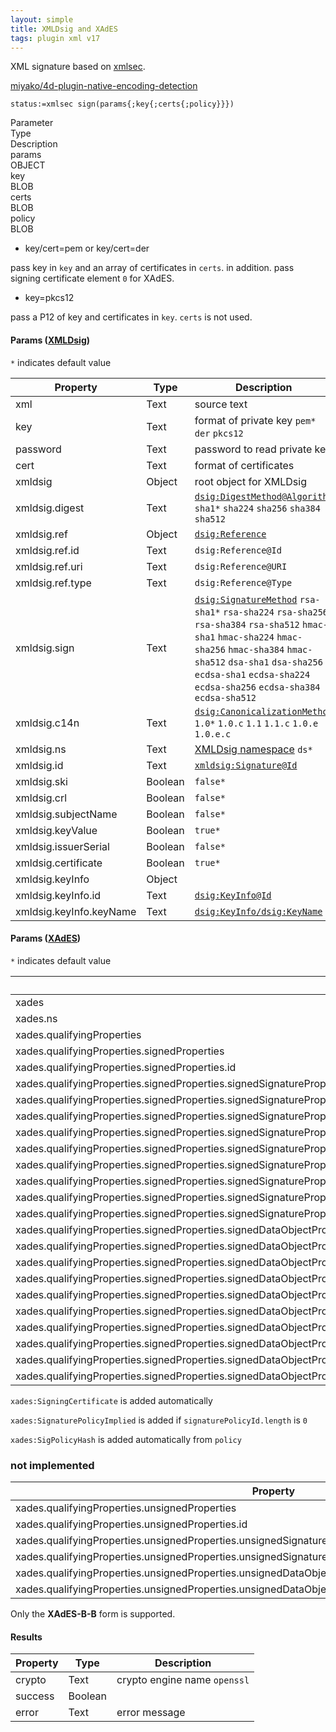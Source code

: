 ```yaml
---
layout: simple
title: XMLDsig and XAdES
tags: plugin xml v17
---
```


XML signature based on [xmlsec](https://www.aleksey.com/xmlsec/).

<!--more-->

[miyako/4d-plugin-native-encoding-detection](https://github.com/miyako/4d-plugin-xmlsec/)

```
status:=xmlsec sign(params{;key{;certs{;policy}}})
```

<div class="grid">
  <div class="syntax-th cell cell--2">Parameter</div>
  <div class="syntax-th cell cell--2">Type</div>
  <div class="syntax-th cell cell--8">Description</div>
  <div class="syntax-td cell cell--2">params</div>
  <div class="syntax-td cell cell--2">OBJECT</div>
  <div class="syntax-td cell cell--8"></div>      
  <div class="syntax-td cell cell--2">key</div>
  <div class="syntax-td cell cell--2">BLOB</div>
  <div class="syntax-td cell cell--8"></div>         
  <div class="syntax-td cell cell--2">certs</div>
  <div class="syntax-td cell cell--2">BLOB</div>
  <div class="syntax-td cell cell--8"></div>   
  <div class="syntax-td cell cell--2">policy</div>
  <div class="syntax-td cell cell--2">BLOB</div>
  <div class="syntax-td cell cell--8"></div>     
</div>

* key/cert=pem or key/cert=der

pass key in `key` and an array of certificates in `certs`. in addition. pass signing certificate element `0` for XAdES.

* key=pkcs12

pass a P12 of key and certificates in `key`. `certs` is not used.

#### Params ([**XMLDsig**](http://www.w3.org/TR/xmldsig-core/))

`*` indicates default value

Property|Type|Description
------------|------|----
xml | Text|source text
key | Text|format of private key `pem*` `der` `pkcs12` 
password | Text|password to read private key 
cert | Text|format of certificates
xmldsig | Object|root object for XMLDsig
xmldsig.digest | Text|[`dsig:DigestMethod@Algorithm`](https://www.w3.org/TR/xmldsig-core/#sec-DigestMethod) `sha1*` `sha224` `sha256` `sha384` `sha512`
xmldsig.ref | Object|[`dsig:Reference`](https://www.w3.org/TR/xmldsig-core/#sec-Reference)
xmldsig.ref.id | Text|`dsig:Reference@Id`
xmldsig.ref.uri | Text|`dsig:Reference@URI`
xmldsig.ref.type | Text|`dsig:Reference@Type`
xmldsig.sign | Text|[`dsig:SignatureMethod`](https://www.w3.org/TR/xmldsig-core/#sec-SignatureMethod) `rsa-sha1*` `rsa-sha224` `rsa-sha256` `rsa-sha384` `rsa-sha512` `hmac-sha1` `hmac-sha224` `hmac-sha256` `hmac-sha384` `hmac-sha512` `dsa-sha1` `dsa-sha256` `ecdsa-sha1` `ecdsa-sha224` `ecdsa-sha256` `ecdsa-sha384` `ecdsa-sha512`
xmldsig.c14n | Text|[`dsig:CanonicalizationMethod`](https://www.w3.org/TR/xmldsig-core/#sec-CanonicalizationMethod) `1.0*` `1.0.c` `1.1` `1.1.c` `1.0.e` `1.0.e.c`
xmldsig.ns | Text|[XMLDsig namespace](https://www.w3.org/TR/xmldsig-core/#sec-Versions) `ds*`
xmldsig.id | Text|[`xmldsig:Signature@Id`](https://www.w3.org/TR/xmldsig-core/#sec-Signature) 
xmldsig.ski | Boolean|`false*`
xmldsig.crl | Boolean|`false*`
xmldsig.subjectName | Boolean|`false*`
xmldsig.keyValue | Boolean|`true*`
xmldsig.issuerSerial | Boolean|`false*`
xmldsig.certificate | Boolean|`true*`
xmldsig.keyInfo | Object|
xmldsig.keyInfo.id | Text|[`dsig:KeyInfo@Id`](https://www.w3.org/TR/xmldsig-core/#sec-KeyInfo)
xmldsig.keyInfo.keyName | Text|[`dsig:KeyInfo/dsig:KeyName`](https://www.w3.org/TR/xmldsig-core/#sec-KeyName)

#### Params ([**XAdES**](https://www.w3.org/TR/XAdES/))

`*` indicates default value

Property|Type|Description
------------|------|----
xades | Text|root object for XAdES
xades.ns | Text|namespace `xades*`
xades.qualifyingProperties | Object|[`xades:QualifyingProperties`](https://www.w3.org/TR/XAdES/#Syntax_overview_The_QualifyingProperties)
xades.qualifyingProperties.signedProperties | Object|[`xades:SignedProperties`](https://www.w3.org/TR/XAdES/#Syntax_overview_The_QualifyingProperties_SignedProperties)
xades.qualifyingProperties.signedProperties.id | Object|
xades.qualifyingProperties.signedProperties.signedSignatureProperties | Object|[`xades:SignedSignatureProperties`](https://www.w3.org/TR/XAdES/#Syntax_overview_The_QualifyingProperties_SignedSignatureProperties)
xades.qualifyingProperties.signedProperties.signedSignatureProperties.signingTime | Text|
xades.qualifyingProperties.signedProperties.signedSignatureProperties.signaturePolicyIdentifer | Object|
xades.qualifyingProperties.signedProperties.signedSignatureProperties.signaturePolicyIdentifer.signaturePolicyId[] | Collection
xades.qualifyingProperties.signedProperties.signedSignatureProperties.signaturePolicyIdentifer.signaturePolicyId[].sigPolicyId |Object
xades.qualifyingProperties.signedProperties.signedSignatureProperties.signaturePolicyIdentifer.signaturePolicyId[].sigPolicyId.identifier |
xades.qualifyingProperties.signedProperties.signedSignatureProperties.signaturePolicyIdentifer.signaturePolicyId[].sigPolicyId.description |
xades.qualifyingProperties.signedProperties.signedSignatureProperties.signaturePolicyIdentifer.signaturePolicyId[].sigPolicyId.documentationReferences[] | Collection
xades.qualifyingProperties.signedProperties.signedSignatureProperties.signaturePolicyIdentifer.signaturePolicyId[].sigPolicyId.documentationReferences[].documentationReference | Text
xades.qualifyingProperties.signedProperties.signedDataObjectProperties | Object|
xades.qualifyingProperties.signedProperties.signedDataObjectProperties.dataObjectFormat | Object|
xades.qualifyingProperties.signedProperties.signedDataObjectProperties.dataObjectFormat.id | Text|
xades.qualifyingProperties.signedProperties.signedDataObjectProperties.dataObjectFormat.description | Text|
xades.qualifyingProperties.signedProperties.signedDataObjectProperties.dataObjectFormat.objectIdentifier | Object|
xades.qualifyingProperties.signedProperties.signedDataObjectProperties.dataObjectFormat.objectIdentifier.identifier | Text|
xades.qualifyingProperties.signedProperties.signedDataObjectProperties.dataObjectFormat.objectIdentifier.identifier_qualifier | Text|
xades.qualifyingProperties.signedProperties.signedDataObjectProperties.dataObjectFormat.objectIdentifier.description | Text|
xades.qualifyingProperties.signedProperties.signedDataObjectProperties.dataObjectFormat.mimeType | Text|
xades.qualifyingProperties.signedProperties.signedDataObjectProperties.dataObjectFormat.encoding | Text|

`xades:SigningCertificate` is added automatically  

`xades:SignaturePolicyImplied` is added if `signaturePolicyId.length` is `0`  

`xades:SigPolicyHash` is added automatically  from `policy`

### not implemented

Property|Type|Description
------------|------|----
xades.qualifyingProperties.unsignedProperties | Object|
xades.qualifyingProperties.unsignedProperties.id | Text|
xades.qualifyingProperties.unsignedProperties.unsignedSignatureProperties[] | Collection|
xades.qualifyingProperties.unsignedProperties.unsignedSignatureProperties[].signatureTimeStamp | Object|
xades.qualifyingProperties.unsignedProperties.unsignedDataObjectProperties[] | Collection|
xades.qualifyingProperties.unsignedProperties.unsignedDataObjectProperties[].unsignedDataObjectProperty | Text|

Only the **XAdES-B-B** form is supported.

#### Results

Property|Type|Description
------------|------|----
crypto | Text|crypto engine name `openssl`
success | Boolean|
error | Text|error message
